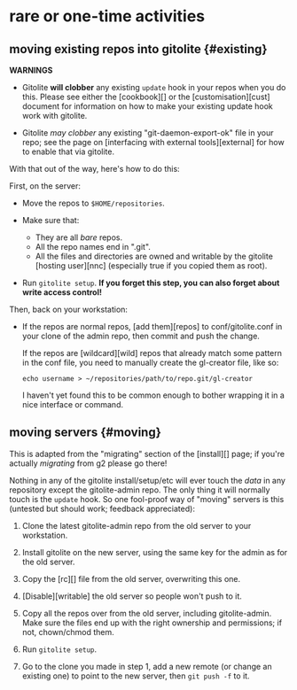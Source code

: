 # rare or one-time activities

<!-- pandoc: toc -->

## moving existing repos into gitolite {#existing}

**WARNINGS**

  * Gitolite **will clobber** any existing `update` hook in your repos when
    you do this.  Please see either the [cookbook][] or the
    [customisation][cust] document for information on how to make your
    existing update hook work with gitolite.

  * Gitolite *may clobber* any existing "git-daemon-export-ok" file in your
    repo; see the page on [interfacing with external tools][external] for how
    to enable that via gitolite.

With that out of the way, here's how to do this:

First, on the server:

  * Move the repos to `$HOME/repositories`.

  * Make sure that:

      * They are all *bare* repos.
      * All the repo names end in ".git".
      * All the files and directories are owned and writable by the gitolite
        [hosting user][nnc] (especially true if you copied them as root).

  * Run `gitolite setup`.  **If you forget this step, you can also forget
    about write access control!**

Then, back on your workstation:

  * If the repos are normal repos, [add them][repos] to conf/gitolite.conf in
    your clone of the admin repo, then commit and push the change.

    If the repos are [wildcard][wild] repos that already match some pattern in
    the conf file, you need to manually create the gl-creator file, like so:

        echo username > ~/repositories/path/to/repo.git/gl-creator

    I haven't yet found this to be common enough to bother wrapping it in a
    nice interface or command.

## moving servers {#moving}

This is adapted from the "migrating" section of the [install][] page; if
you're actually *migrating* from g2 please go there!

Nothing in any of the gitolite install/setup/etc will ever touch the *data* in
any repository except the gitolite-admin repo.  The only thing it will
normally touch is the `update` hook.  So one fool-proof way of "moving"
servers is this (untested but should work; feedback appreciated):

1.  Clone the latest gitolite-admin repo from the old server to your
    workstation.

2.  Install gitolite on the new server, using the same key for the admin as
    for the old server.

3.  Copy the [rc][] file from the old server, overwriting this one.

4.  [Disable][writable] the old server so people won't push to it.

5.  Copy all the repos over from the old server, including gitolite-admin.
    Make sure the files end up with the right ownership and permissions; if
    not, chown/chmod them.

6.  Run `gitolite setup`.

7.  Go to the clone you made in step 1, add a new remote (or change an
    existing one) to point to the new server, then `git push -f` to it.
